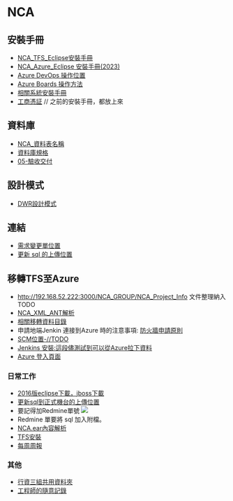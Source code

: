 # NCA

## 安裝手冊
 - [NCA_TFS_Eclipse安裝手冊](https://docs.google.com/document/d/1Ek5vAd7mypgevbCyKLGoVSXHI2Kv50nOgrzG_PBmDcU/edit?usp=sharing)
 - [NCA_Azure_Eclipse 安裝手冊(2023)](https://docs.google.com/document/d/12ztGDT136hPuTqtJqSEneAS8weQZbJ40yhNFrUdUujM/edit)
 - [Azure DevOps 操作位置](https://dev.azure.com/2209014)
 - [Azure Boards 操作方法](https://docs.google.com/document/d/1x6twa_YMlnA9O5YeeT-nFLTbArsv1MiQIzccCilDQTs/edit#heading=h.78nez8si7q2c)
 - [相關系統安裝手冊](https://iisicloud-my.sharepoint.com/personal/iisi_fsol_iisigroup_com/PS116FS/Forms/AllItems.aspx?e=2%3ApgPpnq&at=9&CID=421cc200%2D8d56%2D248d%2Dcc47%2D3676f0c9a0c2&OR=Teams%2DHL&CT=1674110987958&clickparams=eyJBcHBOYW1lIjoiVGVhbXMtRGVza3RvcCIsIkFwcFZlcnNpb24iOiIyNy8yMzAxMDUwNTYwMCIsIkhhc0ZlZGVyYXRlZFVzZXIiOmZhbHNlfQ%3D%3D&id=%2Fpersonal%2Fiisi%5Ffsol%5Fiisigroup%5Fcom%2FPS116FS%2F%E9%81%8B%E7%B1%8C%E5%9C%98%E9%9A%8A%2D%E7%A0%94%E7%99%BC%E7%94%A2%E8%A8%93%E5%BD%B9%2F04%5F%E7%A0%94%E7%99%BC%E6%9B%BF%E4%BB%A3%E5%BD%B9%281010625%E4%BB%A5%E5%BE%8C%29%2F%E8%B3%87%E8%A8%8A%E7%AE%A1%E7%90%86%E7%B3%BB%E7%B5%B1%2F111%E5%B9%B4%E5%BA%A6%2FCMMI%E5%93%81%E8%B3%AA%E7%B4%80%E9%8C%84%2F03%2D%E5%B0%88%E6%A1%88%E7%99%BC%E5%B1%95%E9%A1%9E%2F05%2D%E9%A9%97%E6%94%B6%E4%BA%A4%E4%BB%98%2F06%5F%E7%B3%BB%E7%B5%B1%E8%BB%9F%E9%AB%94%E5%AE%89%E8%A3%9D%E6%89%8B%E5%86%8A%5F%E4%BA%A4%E4%BB%98&viewid=95b06a39%2D043d%2D4584%2Db67c%2Dc445dae41d77)
 - [工商憑証](https://docs.google.com/document/d/1LY6y3kLV38EZaIDgDglodCBBc9YQ8ojQuZrxloYmdfA/edit?usp=sharing)
 // 之前的安裝手冊，都放上來
## 資料庫
 - [NCA_資料表名稱](https://iisicloud-my.sharepoint.com/:x:/r/personal/iisi_fsol_iisigroup_com/_layouts/15/Doc.aspx?sourcedoc=%7B9857BA00-A69A-4F71-8E06-31D29174BC3F%7D&file=%E8%B3%87%E6%96%99%E8%A1%A8%E6%A0%BC%E6%B8%85%E5%96%AE_2022_11.xlsx&action=default&mobileredirect=true&cid=8f91a6ba-d481-4206-ab98-14d0431e98bc)
 - [資料庫規格](https://iisicloud-my.sharepoint.com/:w:/r/personal/iisi_fsol_iisigroup_com/_layouts/15/Doc.aspx?sourcedoc=%7B63E577F2-CF5C-41BD-A5AA-01CDC3A6C852%7D&file=%E7%A0%94%E7%99%BC%E5%8F%8A%E7%94%A2%E6%A5%AD%E8%A8%93%E5%84%B2%E6%9B%BF%E4%BB%A3%E5%BD%B9_%E8%BB%9F%E9%AB%94%E8%A8%AD%E8%A8%88%E8%A6%8F%E6%A0%BC.doc&action=default&mobileredirect=true)
 - [05-驗收交付](https://iisicloud-my.sharepoint.com/personal/iisi_fsol_iisigroup_com/PS116FS/Forms/AllItems.aspx?csf=1&web=1&e=WqNtG9&cid=2a50f79a%2D47fc%2D4c7b%2D98e1%2Ddf10b2e20176&FolderCTID=0x012000C54D8636C190BE4684724F2E09250A68&OR=Teams%2DHL&CT=1663912078596&clickparams=eyJBcHBOYW1lIjoiVGVhbXMtRGVza3RvcCIsIkFwcFZlcnNpb24iOiIyNy8yMjA3MzEwMTAwNSIsIkhhc0ZlZGVyYXRlZFVzZXIiOmZhbHNlfQ%3D%3D&id=%2Fpersonal%2Fiisi%5Ffsol%5Fiisigroup%5Fcom%2FPS116FS%2F%E9%81%8B%E7%B1%8C%E5%9C%98%E9%9A%8A%2D%E7%A0%94%E7%99%BC%E7%94%A2%E8%A8%93%E5%BD%B9%2F04%5F%E7%A0%94%E7%99%BC%E6%9B%BF%E4%BB%A3%E5%BD%B9%281010625%E4%BB%A5%E5%BE%8C%29%2F%E8%B3%87%E8%A8%8A%E7%AE%A1%E7%90%86%E7%B3%BB%E7%B5%B1%2F111%E5%B9%B4%E5%BA%A6%2FCMMI%E5%93%81%E8%B3%AA%E7%B4%80%E9%8C%84%2F03%2D%E5%B0%88%E6%A1%88%E7%99%BC%E5%B1%95%E9%A1%9E%2F05%2D%E9%A9%97%E6%94%B6%E4%BA%A4%E4%BB%98&viewid=95b06a39%2D043d%2D4584%2Db67c%2Dc445dae41d77)
## 設計模式
 - [DWR設計模式](https://docs.google.com/document/d/1SKt0F4HXV6aYDICSKThjXXqHVURUWeMh_ZGReRnlqpM/edit?usp=sharing)
 
## 連結
 - [需求變更單位置](https://iisicloud-my.sharepoint.com/personal/iisi_fsol_iisigroup_com/PS116FS/Forms/AllItems.aspx?e=2%3ApgPpnq&at=9&CID=421cc200%2D8d56%2D248d%2Dcc47%2D3676f0c9a0c2&OR=Teams%2DHL&CT=1674110987958&clickparams=eyJBcHBOYW1lIjoiVGVhbXMtRGVza3RvcCIsIkFwcFZlcnNpb24iOiIyNy8yMzAxMDUwNTYwMCIsIkhhc0ZlZGVyYXRlZFVzZXIiOmZhbHNlfQ%3D%3D&id=%2Fpersonal%2Fiisi%5Ffsol%5Fiisigroup%5Fcom%2FPS116FS%2F%E9%81%8B%E7%B1%8C%E5%9C%98%E9%9A%8A%2D%E7%A0%94%E7%99%BC%E7%94%A2%E8%A8%93%E5%BD%B9%2F04%5F%E7%A0%94%E7%99%BC%E6%9B%BF%E4%BB%A3%E5%BD%B9%281010625%E4%BB%A5%E5%BE%8C%29%2F%E8%B3%87%E8%A8%8A%E7%AE%A1%E7%90%86%E7%B3%BB%E7%B5%B1%2F112%E5%B9%B4%E5%BA%A6%2F112%E5%B9%B4%E5%BA%A6%E6%96%B0%E5%A2%9E%EF%BC%8F%E4%BF%AE%E6%94%B9%E5%8A%9F%E8%83%BD%2F01%5F%E9%9C%80%E6%B1%82%E8%AE%8A%E6%9B%B4%E5%96%AE&viewid=95b06a39%2D043d%2D4584%2Db67c%2Dc445dae41d77)
 - [更新 sql 的上傳位置](https://iisicloud-my.sharepoint.com/personal/iisi_fsol_iisigroup_com/PS116FS/Forms/AllItems.aspx?OR=Teams%2DHL&CT=1667447123147&clickparams=eyJBcHBOYW1lIjoiVGVhbXMtRGVza3RvcCIsIkFwcFZlcnNpb24iOiIyNy8yMjEwMjgwNzIwMCIsIkhhc0ZlZGVyYXRlZFVzZXIiOmZhbHNlfQ%3D%3D&id=%2Fpersonal%2Fiisi%5Ffsol%5Fiisigroup%5Fcom%2FPS116FS%2F%E9%81%8B%E7%B1%8C%E5%9C%98%E9%9A%8A%2D%E7%A0%94%E7%99%BC%E7%94%A2%E8%A8%93%E5%BD%B9%2F04%5F%E7%A0%94%E7%99%BC%E6%9B%BF%E4%BB%A3%E5%BD%B9%281010625%E4%BB%A5%E5%BE%8C%29%2F%E8%B3%87%E8%A8%8A%E7%AE%A1%E7%90%86%E7%B3%BB%E7%B5%B1%2F112%E5%B9%B4%E5%BA%A6%2F112%E5%B9%B4%E5%BA%A6%E6%A9%9F%E6%88%BF%E4%BD%9C%E6%A5%AD&viewid=95b06a39%2D043d%2D4584%2Db67c%2Dc445dae41d77)
 
## 移轉TFS至Azure
  - http://192.168.52.222:3000/NCA_GROUP/NCA_Project_Info 文件整理納入TODO
  - [NCA_XML_ANT解析](https://docs.google.com/document/d/1V_IZPFEB7yUt3iOozcu6XnGGk7wOcvwqpP_L-iGiu5M/edit#)
  - [相關移轉資料目錄](https://iisicloud-my.sharepoint.com/personal/iisi_fsol_iisigroup_com/PS116FS/Forms/AllItems.aspx?e=2%3AbkhH6n&at=9&CT=1673853151285&OR=OWA%2DNT&CID=073f4868%2Dce5a%2D5632%2D2dde%2Df6c1ac0af851&id=%2Fpersonal%2Fiisi%5Ffsol%5Fiisigroup%5Fcom%2FPS116FS%2F%E9%81%8B%E7%B1%8C%E5%9C%98%E9%9A%8A%2D%E7%A0%94%E7%99%BC%E7%94%A2%E8%A8%93%E5%BD%B9%2F%E5%85%B6%E4%BB%96%2F102%E5%B9%B4%5F%E7%A0%94%E7%99%BC%E6%9B%BF%E4%BB%A3%E5%BD%B9%E9%96%8B%E7%99%BC%E7%92%B0%E5%A2%83%E8%BD%89%E6%8F%9B%5F%E6%88%B4%E5%8B%9D%E5%8F%B0&viewid=95b06a39%2D043d%2D4584%2Db67c%2Dc445dae41d77)
  - 申請地端Jenkin 連接到Azure 時的注意事項:
[防火牆申請原則](https://iisicloud.sharepoint.com/_layouts/15/Doc.aspx?sourcedoc={619b6aa5-79ae-4b32-8953-53fb120320f6}&action=view&wd=target%28B.%E7%B6%B2%E8%B7%AF%E9%A1%9E%20%2B%20%E8%B7%B3%E6%9D%BF%E6%A9%9F%E8%A8%AD%E5%AE%9A.one%7C5737e7a2-c4e0-4602-9e4b-45e22a2f4f5b%2F6.%E9%98%B2%E7%81%AB%E7%89%86%E7%94%B3%E8%AB%8B%E5%8E%9F%E5%89%87%7C22e0ef80-b856-4ebd-991b-2296404ecdfb%2F%29&wdorigin=NavigationUrl)
 - [SCM位置-//TODO](https://docs.google.com/document/d/15iNDVxPUroQ8DumURiwUV69ChU68lqvkklyTkJHOpy0/edit)
 - [Jenkins 安裝:這段儘測試到可以從Azure拉下資料](https://docs.google.com/document/d/1zyswvbpWEWk-tki6kaz1ZPcQxboLZpaY7k6J85d5M1o/edit)
 - [Azure 登入頁面](https://portal.azure.com/#home)
 
### 日常工作
- [2016版eclipse下載，jboss下載](https://iisicloud-my.sharepoint.com/personal/iisi_fsol_iisigroup_com/PS116FS/Forms/AllItems.aspx?OR=Teams%2DHL&CT=1667447123147&clickparams=eyJBcHBOYW1lIjoiVGVhbXMtRGVza3RvcCIsIkFwcFZlcnNpb24iOiIyNy8yMjEwMjgwNzIwMCIsIkhhc0ZlZGVyYXRlZFVzZXIiOmZhbHNlfQ%3D%3D&id=%2Fpersonal%2Fiisi%5Ffsol%5Fiisigroup%5Fcom%2FPS116FS%2F%E9%81%8B%E7%B1%8C%E5%9C%98%E9%9A%8A%2D%E7%A0%94%E7%99%BC%E7%94%A2%E8%A8%93%E5%BD%B9%2F04%5F%E7%A0%94%E7%99%BC%E6%9B%BF%E4%BB%A3%E5%BD%B9%281010625%E4%BB%A5%E5%BE%8C%29%2F%E8%B3%87%E8%A8%8A%E7%AE%A1%E7%90%86%E7%B3%BB%E7%B5%B1%2F111%E5%B9%B4%E5%BA%A6&viewid=95b06a39%2D043d%2D4584%2Db67c%2Dc445dae41d77)
- [更新sql到正式機台的上傳位置](https://iisicloud-my.sharepoint.com/personal/iisi_fsol_iisigroup_com/PS116FS/Forms/AllItems.aspx?OR=Teams%2DHL&CT=1667447123147&clickparams=eyJBcHBOYW1lIjoiVGVhbXMtRGVza3RvcCIsIkFwcFZlcnNpb24iOiIyNy8yMjEwMjgwNzIwMCIsIkhhc0ZlZGVyYXRlZFVzZXIiOmZhbHNlfQ%3D%3D&id=%2Fpersonal%2Fiisi%5Ffsol%5Fiisigroup%5Fcom%2FPS116FS%2F%E9%81%8B%E7%B1%8C%E5%9C%98%E9%9A%8A%2D%E7%A0%94%E7%99%BC%E7%94%A2%E8%A8%93%E5%BD%B9%2F04%5F%E7%A0%94%E7%99%BC%E6%9B%BF%E4%BB%A3%E5%BD%B9%281010625%E4%BB%A5%E5%BE%8C%29%2F%E8%B3%87%E8%A8%8A%E7%AE%A1%E7%90%86%E7%B3%BB%E7%B5%B1%2F112%E5%B9%B4%E5%BA%A6%2F112%E5%B9%B4%E5%BA%A6%E6%A9%9F%E6%88%BF%E4%BD%9C%E6%A5%AD&viewid=95b06a39%2D043d%2D4584%2Db67c%2Dc445dae41d77)
- 要記得加Redmine單號
![](https://i.imgur.com/DbZFd6a.png)
- Redmine 單要將 sql 加入附檔。
- [NCA.ear內容解析](https://docs.google.com/document/d/1s1ylqR4gRjGis7k666cv2O2AoaQkHViJM1pDbIoSEis/edit?usp=sharing)
- [TFS安裝](https://hackmd.io/Wv6blaDnQy-WEHx8PLH48w)
- [每周周報](https://iisicloud-my.sharepoint.com/:x:/r/personal/2203005_iisigroup_com/_layouts/15/Doc.aspx?sourcedoc=%7B6A8E3B26-EFB0-484F-8B89-C8ACDE51C3A3%7D&file=2023_01_%E8%A1%8C%E8%B3%87%E4%B8%89%E7%B5%84%20%E7%A0%94%E6%9B%BF%E5%BD%B9%E7%B6%AD%E8%AD%B7%E6%A1%88%20%E5%B7%A5%E4%BD%9C%E5%91%A8%E5%A0%B1_%E6%88%B4%E5%8B%9D%E5%8F%B0.xlsx&action=default&mobileredirect=true&cid=552aa4c2-e12d-4f02-93ff-fd013dc32f5a)
### 其他
- [行資三組共用資料夾](https://iisicloud-my.sharepoint.com/personal/iisi_fsol_iisigroup_com/PS116FS/Forms/AllItems.aspx?e=2%3AbkhH6n&at=9&CT=1674096755141&OR=OWA%2DNT&CID=0eff1aab%2D525b%2Ddf44%2D88bc%2Df5561166d59d)
- [工程師的隨意記錄](https://docs.google.com/document/d/1YtKUk0oYiJT_xtnFyXu25OpCnC5qBE8GTPrXC808NcQ/edit?usp=sharing)

